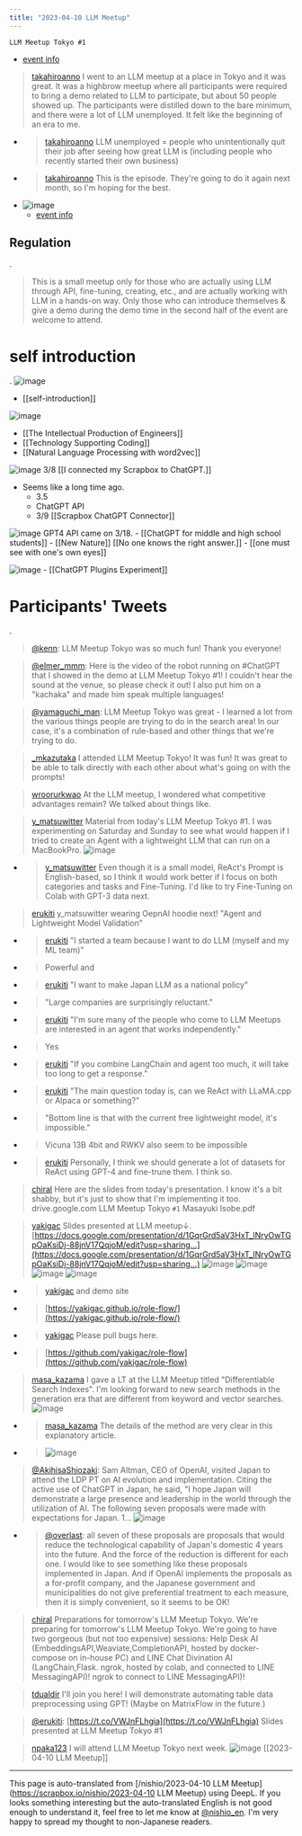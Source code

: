 ```yaml
---
title: "2023-04-10 LLM Meetup"
---
```


`LLM Meetup Tokyo #1`
- [event info](https://lu.ma/llm-meetup-tokyo-1)

> [takahiroanno](https://twitter.com/takahiroanno/status/1645426627780947969) I went to an LLM meetup at a place in Tokyo and it was great. It was a highbrow meetup where all participants were required to bring a demo related to LLM to participate, but about 50 people showed up. The participants were distilled down to the bare minimum, and there were a lot of LLM unemployed. It felt like the beginning of an era to me.
- > [takahiroanno](https://twitter.com/takahiroanno/status/1645427231710416898) LLM unemployed = people who unintentionally quit their job after seeing how great LLM is (including people who recently started their own business)
- > [takahiroanno](https://twitter.com/takahiroanno/status/1645432162223788032) This is the episode. They're going to do it again next month, so I'm hoping for the best.
- ![image](https://gyazo.com/73a9ab870d710714056d12ac43c69e91/thumb/1000)
    - [event info](https://lu.ma/llm-meetup-tokyo-1)


## Regulation
.
> This is a small meetup only for those who are actually using LLM through API, fine-tuning, creating, etc., and are actually working with LLM in a hands-on way. Only those who can introduce themselves & give a demo during the demo time in the second half of the event are welcome to attend.

# self introduction
.
![image](https://gyazo.com/eff4903533bee8c0410d86acf726e270/thumb/1000)
- [[self-introduction]]

![image](https://gyazo.com/0065adb8c19478da2c88598da7dfc889/thumb/1000)
- [[The Intellectual Production of Engineers]]
- [[Technology Supporting Coding]]
- [[Natural Language Processing with word2vec]]

![image](https://gyazo.com/a2fd1653cff19dce74331dfb829b9a16/thumb/1000)
3/8  [[I connected my Scrapbox to ChatGPT.]]
- Seems like a long time ago.
    - 3.5
    - ChatGPT API
    - 3/9 [[Scrapbox ChatGPT Connector]]

![image](https://gyazo.com/a31e54ab3d757b4d6f9592716f17effe/thumb/1000)
GPT4 API came on 3/18.
    - [[ChatGPT for middle and high school students]]
    - [[New Nature]]   [[No one knows the right answer.]]
        - [[one must see with one's own eyes]]

![image](https://gyazo.com/6750c9f87d1c3bcd996e6d024216bbee/thumb/1000)
    - [[ChatGPT Plugins Experiment]]


# Participants' Tweets
.
> [@kenn](https://twitter.com/kenn/status/1645424766864728066?s=20): LLM Meetup Tokyo was so much fun! Thank you everyone!

> [@elmer_mmm](https://twitter.com/elmer_mmm/status/1645427077976567808?s=20): Here is the video of the robot running on #ChatGPT that I showed in the demo at LLM Meetup Tokyo #1! I couldn't hear the sound at the venue, so please check it out! I also put him on a "kachaka" and made him speak multiple languages!

> [@yamaguchi_man](https://twitter.com/yamaguchi_man/status/1645433012140793856): LLM Meetup Tokyo was great - I learned a lot from the various things people are trying to do in the search area!
> In our case, it's a combination of rule-based and other things that we're trying to do.

> [_mkazutaka](https://twitter.com/_mkazutaka/status/1645443396818079744) I attended LLM Meetup Tokyo! It was fun! It was great to be able to talk directly with each other about what's going on with the prompts!

> [wroorurkwao](https://twitter.com/wroorurkwao/status/1645422069457518593) At the LLM meetup, I wondered what competitive advantages remain? We talked about things like.


> [y_matsuwitter](https://twitter.com/y_matsuwitter/status/1645467743788081152) Material from today's LLM Meetup Tokyo #1. I was experimenting on Saturday and Sunday to see what would happen if I tried to create an Agent with a lightweight LLM that can run on a MacBookPro.
>  ![image](https://pbs.twimg.com/card_img/1645467604910510080/Wu3yWlJC?format=jpg&name=medium#.png)
- > [y_matsuwitter](https://twitter.com/y_matsuwitter/status/1645469554573971456) Even though it is a small model, ReAct's Prompt is English-based, so I think it would work better if I focus on both categories and tasks and Fine-Tuning. I'd like to try Fine-Tuning on Colab with GPT-3 data next.
> [erukiti](https://twitter.com/erukiti/status/1645377840790241281) y_matsuwitter wearing OepnAI hoodie next!
>  "Agent and Lightweight Model Validation"
- > [erukiti](https://twitter.com/erukiti/status/1645378192923041792) "I started a team because I want to do LLM (myself and my ML team)"
- >  Powerful and
- > [erukiti](https://twitter.com/erukiti/status/1645378327635697664) "I want to make Japan LLM as a national policy"
- >  "Large companies are surprisingly reluctant."
- > [erukiti](https://twitter.com/erukiti/status/1645379093058449408) "I'm sure many of the people who come to LLM Meetups are interested in an agent that works independently."
- >  Yes
- > [erukiti](https://twitter.com/erukiti/status/1645379633121218560) "If you combine LangChain and agent too much, it will take too long to get a response."
- > [erukiti](https://twitter.com/erukiti/status/1645380011309010945) "The main question today is, can we ReAct with LLaMA.cpp or Alpaca or something?"
- >  "Bottom line is that with the current free lightweight model, it's impossible."
- >  Vicuna 13B 4bit and RWKV also seem to be impossible
- > [erukiti](https://twitter.com/erukiti/status/1645380375835967488) Personally, I think we should generate a lot of datasets for ReAct using GPT-4 and fine-trune them. I think so.

> [chiral](https://twitter.com/chiral/status/1645430479959781376) Here are the slides from today's presentation. I know it's a bit shabby, but it's just to show that I'm implementing it too. drive.google.com
>  LLM Meetup Tokyo `#1` Masayuki Isobe.pdf

> [yakigac](https://twitter.com/yakigac/status/1645445493047300097/photo/1) Slides presented at LLM meetup↓.
>  [https://docs.google.com/presentation/d/1GqrGrd5aV3HxT_lNryOwTGpOaKsiDj-88jnV17QqjoM/edit?usp=sharing…](https://docs.google.com/presentation/d/1GqrGrd5aV3HxT_lNryOwTGpOaKsiDj-88jnV17QqjoM/edit?usp=sharing…)
>  ![image](https://pbs.twimg.com/media/FtXCFC9aMAA57RR?format=jpg&name=small#.png) ![image](https://pbs.twimg.com/media/FtXCI-zaMAAnkEy?format=jpg&name=small#.png) ![image](https://pbs.twimg.com/media/FtXCMrtaMAAjvR7?format=jpg&name=small#.png) ![image](https://pbs.twimg.com/media/FtXCQVKaIAAreXq?format=jpg&name=small#.png)
- > [yakigac](https://twitter.com/yakigac/status/1645447939769397248) and demo site
- >  [https://yakigac.github.io/role-flow/](https://yakigac.github.io/role-flow/)
- > [yakigac](https://twitter.com/yakigac/status/1645450320049487872) Please pull bugs here.
- >  [https://github.com/yakigac/role-flow](https://github.com/yakigac/role-flow)

> [masa_kazama](https://twitter.com/masa_kazama/status/1645422048238538752) I gave a LT at the LLM Meetup titled "Differentiable Search Indexes". I'm looking forward to new search methods in the generation era that are different from keyword and vector searches.
>  ![image](https://pbs.twimg.com/card_img/1645058959131447297/fRc3IxD8?format=jpg&name=small#.png)
- > [masa_kazama](https://twitter.com/masa_kazama/status/1645422307043852289) The details of the method are very clear in this explanatory article.
- >  ![image](https://pbs.twimg.com/card_img/1645423319636926465/Umee9ci2?format=png&name=medium#.png)

> [@AkihisaShiozaki](https://twitter.com/AkihisaShiozaki/status/1645320688746762242): Sam Altman, CEO of OpenAI, visited Japan to attend the LDP PT on AI evolution and implementation. Citing the active use of ChatGPT in Japan, he said, "I hope Japan will demonstrate a large presence and leadership in the world through the utilization of AI. The following seven proposals were made with expectations for Japan.
> 1…
> ![image](https://pbs.twimg.com/media/FtVacYlaAAIdjh9.jpg)
- > [@overlast](https://twitter.com/overlast/status/1645362088934789127?s=20): all seven of these proposals are proposals that would reduce the technological capability of Japan's domestic 4 years into the future. And the force of the reduction is different for each one. I would like to see something like these proposals implemented in Japan. And if OpenAI implements the proposals as a for-profit company, and the Japanese government and municipalities do not give preferential treatment to each measure, then it is simply convenient, so it seems to be OK!

> [chiral](https://twitter.com/chiral/status/1645055988331077634) Preparations for tomorrow's LLM Meetup Tokyo. We're preparing for tomorrow's LLM Meetup Tokyo. We're going to have two gorgeous (but not too expensive) sessions: Help Desk AI (EmbeddingsAPI,Weaviate,CompletionAPI, hosted by docker-compose on in-house PC) and LINE Chat Divination AI (LangChain,Flask. ngrok, hosted by colab, and connected to LINE MessagingAPI)! ngrok to connect to LINE MessagingAPI)!

> [tdualdir](https://twitter.com/tdualdir/status/1643497897269547008) I'll join you here!
>  I will demonstrate automating table data preprocessing using GPT! (Maybe on MatrixFlow in the future.)

> [@erukiti](https://twitter.com/erukiti/status/1645567650565857280): [https://t.co/VWJnFLhgia](https://t.co/VWJnFLhgia)
> Slides presented at LLM Meetup Tokyo #1

> [npaka123](https://twitter.com/npaka123/status/1643478331512492033) I will attend LLM Meetup Tokyo next week.
>  ![image](https://pbs.twimg.com/card_img/1641079402430881792/eHGFgpqt?format=png&name=medium#.png)
[[2023-04-10 LLM Meetup]]


---
This page is auto-translated from [/nishio/2023-04-10 LLM Meetup](https://scrapbox.io/nishio/2023-04-10 LLM Meetup) using DeepL. If you looks something interesting but the auto-translated English is not good enough to understand it, feel free to let me know at [@nishio_en](https://twitter.com/nishio_en). I'm very happy to spread my thought to non-Japanese readers.